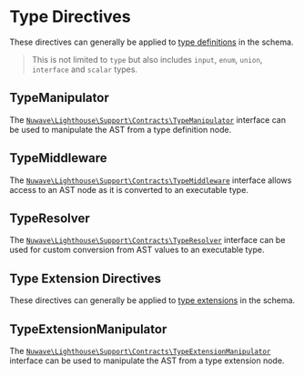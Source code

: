 # Type Directives

These directives can generally be applied to [type definitions](../the-basics/types.md) in the schema.

> This is not limited to `type` but also includes `input`, `enum`, `union`, `interface` and `scalar` types.

## TypeManipulator

The [`Nuwave\Lighthouse\Support\Contracts\TypeManipulator`](https://github.com/nuwave/lighthouse/tree/master/src/Support/Contracts/TypeManipulator.php)
interface can be used to manipulate the AST from a type definition node.

## TypeMiddleware

The [`Nuwave\Lighthouse\Support\Contracts\TypeMiddleware`](https://github.com/nuwave/lighthouse/tree/master/src/Support/Contracts/TypeMiddleware.php)
interface allows access to an AST node as it is converted to an executable type.

## TypeResolver

The [`Nuwave\Lighthouse\Support\Contracts\TypeResolver`](https://github.com/nuwave/lighthouse/tree/master/src/Support/Contracts/TypeResolver.php)
interface can be used for custom conversion from AST values to an executable type.

## Type Extension Directives

These directives can generally be applied to [type extensions](https://graphql.github.io/graphql-spec/June2018/#sec-Type-Extensions) in the schema.

## TypeExtensionManipulator

The [`Nuwave\Lighthouse\Support\Contracts\TypeExtensionManipulator`](https://github.com/nuwave/lighthouse/tree/master/src/Support/Contracts/TypeExtensionManipulator.php)
interface can be used to manipulate the AST from a type extension node.
